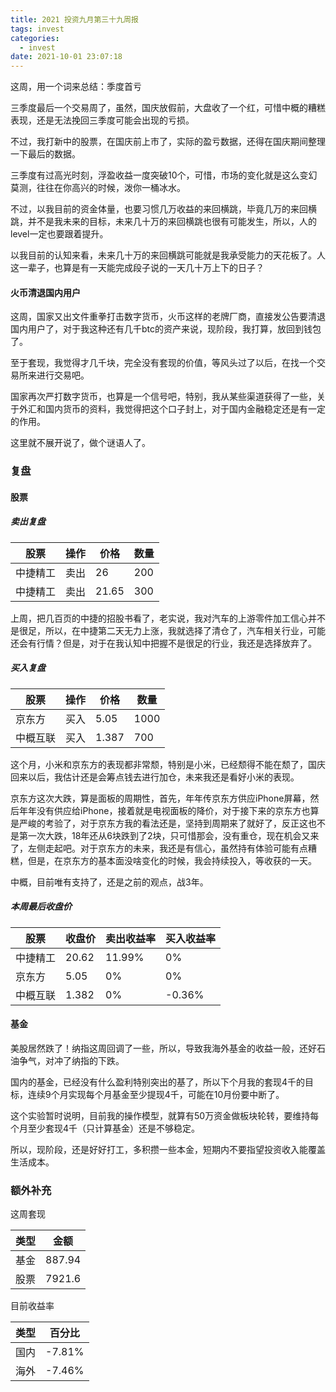 ```yaml
---
title: 2021 投资九月第三十九周报
tags: invest
categories:
  - invest
date: 2021-10-01 23:07:18
---
```


这周，用一个词来总结：季度首亏

<!-- more -->

三季度最后一个交易周了，虽然，国庆放假前，大盘收了一个红，可惜中概的糟糕表现，还是无法挽回三季度可能会出现的亏损。

不过，我打新中的股票，在国庆前上市了，实际的盈亏数据，还得在国庆期间整理一下最后的数据。

三季度有过高光时刻，浮盈收益一度突破10个，可惜，市场的变化就是这么变幻莫测，往往在你高兴的时候，泼你一桶冰水。

不过，以我目前的资金体量，也要习惯几万收益的来回横跳，毕竟几万的来回横跳，并不是我未来的目标，未来几十万的来回横跳也很有可能发生，所以，人的level一定也要跟着提升。

以我目前的认知来看，未来几十万的来回横跳可能就是我承受能力的天花板了。人这一辈子，也算是有一天能完成段子说的一天几十万上下的日子？

#### 火币清退国内用户

这周，国家又出文件重拳打击数字货币，火币这样的老牌厂商，直接发公告要清退国内用户了，对于我这种还有几千btc的资产来说，现阶段，我打算，放回到钱包了。

至于套现，我觉得才几千块，完全没有套现的价值，等风头过了以后，在找一个交易所来进行交易吧。

国家再次严打数字货币，也算是一个信号吧，特别，我从某些渠道获得了一些，关于外汇和国内货币的资料，我觉得把这个口子封上，对于国内金融稳定还是有一定的作用。

这里就不展开说了，做个谜语人了。


### 复盘

#### 股票

##### 卖出复盘

| 股票     | 操作 | 价格  | 数量 |
| -------- | ---- | ----- | ---- |
|中捷精工|	 卖出|	26|	200|
|中捷精工|	 卖出|	21.65|	300|

上周，把几百页的中捷的招股书看了，老实说，我对汽车的上游零件加工信心并不是很足，所以，在中捷第二天无力上涨，我就选择了清仓了，汽车相关行业，可能还会有行情？但是，对于在我认知中把握不是很足的行业，我还是选择放弃了。



##### 买入复盘

| 股票     | 操作 | 价格  | 数量 |
| -------- | ---- | ----- | ---- |
|京东方|	 买入|	5.05|	1000|
|中概互联|	 买入|	1.387|	700|

这个月，小米和京东方的表现都非常颓，特别是小米，已经颓得不能在颓了，国庆回来以后，我估计还是会筹点钱去进行加仓，未来我还是看好小米的表现。

京东方这次大跌，算是面板的周期性，首先，年年传京东方供应iPhone屏幕，然后年年没有供应给iPhone，接着就是电视面板的降价，对于接下来的京东方也算是严峻的考验了，对于京东方我的看法还是，坚持到周期来了就好了，反正这也不是第一次大跌，18年还从6块跌到了2块，只可惜那会，没有重仓，现在机会又来了，左侧走起吧。对于京东方的未来，我还是有信心，虽然持有体验可能有点糟糕，但是，在京东方的基本面没啥变化的时候，我会持续投入，等收获的一天。

中概，目前唯有支持了，还是之前的观点，战3年。


##### 本周最后收盘价
| 股票     | 收盘价 | 卖出收益率|买入收益率|
| -------- | ------|------| ----------|
| 中捷精工 | 20.62  |  11.99%| 0%|
| 京东方 | 5.05  |  0%| 0%|
| 中概互联 | 1.382  |  0%| -0.36% |


#### 基金

美股居然跌了！纳指这周回调了一些，所以，导致我海外基金的收益一般，还好石油争气，对冲了纳指的下跌。

国内的基金，已经没有什么盈利特别突出的基了，所以下个月我的套现4千的目标，连续9个月实现每个月基金至少提现4千，可能在10月份要中断了。

这个实验暂时说明，目前我的操作模型，就算有50万资金做板块轮转，要维持每个月至少套现4千（只计算基金）还是不够稳定。

所以，现阶段，还是好好打工，多积攒一些本金，短期内不要指望投资收入能覆盖生活成本。


### 额外补充

这周套现

| 类型 | 金额    |
| ---- | ------- |
| 基金 |  887.94|
| 股票 |  7921.6 |

目前收益率

| 类型 | 百分比 |
| ---- | ------ |
| 国内 | -7.81%|
| 海外 | -7.46%  |